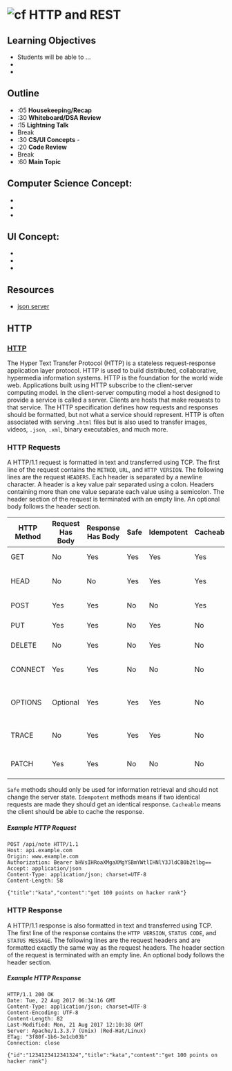 ![cf](http://i.imgur.com/7v5ASc8.png) HTTP and REST
========================================================

## Learning Objectives

* Students will be able to ...
*
*

## Outline
* :05 **Housekeeping/Recap**
* :30 **Whiteboard/DSA Review** 
* :15 **Lightning Talk** 
* Break 
* :30 **CS/UI Concepts** -
* :20 **Code Review** 
* Break
* :60 **Main Topic**

## Computer Science Concept:
*
*
*

## UI Concept:
*
*
*

## Resources
* [json server](https://github.com/typicode/json-server)

## HTTP
### [HTTP](https://tools.ietf.org/html/rfc7231)
The Hyper Text Transfer Protocol (HTTP) is a stateless request-response application layer protocol. HTTP is used to build distributed, collaborative, hypermedia information systems. HTTP is the foundation for the world wide web. Applications built using HTTP subscribe to the client-server computing model. In the client-server computing model a host designed to provide a service is called a server. Clients are hosts that make requests to that service. The HTTP specification defines how requests and responses should be formatted, but not what a service should represent. HTTP is often associated with serving `.html` files but is also used to transfer images, videos, `.json`, `.xml`, binary executables, and much more.

### HTTP Requests
A HTTP/1.1 request is formatted in text and transferred using TCP. The first line of the request contains the `METHOD`, `URL`, and `HTTP VERSION`. The following lines are the request `HEADERS`. Each header is separated by a newline character. A header is a key value pair separated using a colon. Headers containing more than one value separate each value using a semicolon. The header section of the request is terminated with an empty line. An optional body follows the header section.


|HTTP Method	| Request Has Body	| Response Has Body |	Safe	| Idempotent	| Cacheable | Function |
| --- | --- | --- | --- | --- | --- | --- |
| GET	    | No	      | Yes	| Yes | Yes	| Yes | Retrieve a resource |
| HEAD	  | No	      | No	| Yes | Yes	| Yes | Like GET but headers only |
| POST	  | Yes	      | Yes	| No	| No	| Yes | Create a resource |
| PUT	    | Yes	      | Yes	| No	| Yes	| No | Update a resource |
| DELETE	| No	      | Yes	| No	| Yes	| No | Delete a resource |
| CONNECT	| Yes	      | Yes	| No	| No	| No | Create TCP/IP tunnel |
| OPTIONS	| Optional	| Yes	| Yes | Yes	| No | Returns supported methods for a URL |
| TRACE 	| No	      | Yes	| Yes | Yes	| No | Echos retrieved request |
| PATCH  	| Yes	      | Yes	| No	| No	| No | Partial modification of resource |

`Safe` methods should only be used for information retrieval and should not change the server state.
`Idempotent` methods means if two identical requests are made they should get an identical response.
`Cacheable` means the client should be able to cache the response.

##### Example HTTP Request
```
POST /api/note HTTP/1.1
Host: api.example.com
Origin: www.example.com
Authorization: Bearer bHVsIHRoaXMgaXMgYSBmYWtlIHNlY3JldCB0b2tlbg==
Accept: application/json
Content-Type: application/json; charset=UTF-8
Content-Length: 58

{"title":"kata","content":"get 100 points on hacker rank"}
```

### HTTP Response
A HTTP/1.1 response is also formatted in text and transferred using TCP. The first line of the response contains the `HTTP VERSION`, `STATUS CODE`, and `STATUS MESSAGE`. The following lines are the request headers and are formatted exactly the same way as the request headers. The header section of the request is terminated with an empty line. An optional body follows the header section.

##### Example HTTP Response
```
HTTP/1.1 200 OK
Date: Tue, 22 Aug 2017 06:34:16 GMT
Content-Type: application/json; charset=UTF-8
Content-Encoding: UTF-8
Content-Length: 82
Last-Modified: Mon, 21 Aug 2017 12:10:38 GMT
Server: Apache/1.3.3.7 (Unix) (Red-Hat/Linux)
ETag: "3f80f-1b6-3e1cb03b"
Connection: close

{"id":"1234123412341324","title":"kata","content":"get 100 points on hacker rank"}
```
